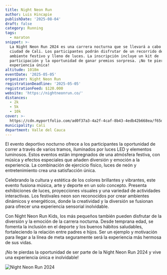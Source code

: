 ```yaml
---
title: Night Neon Run
author: Luis Hincapie
publishDate: '2025-08-04'
draft: false
category: Running
tags:
  - maraton
snippet: >-
  La Night Neon Run 2024 es una carrera nocturna que se llevará a cabo en la
  ciudad de Cali. Los participantes podrán disfrutar de un recorrido de 5k en un
  ambiente festivo y lleno de luces. La inscripción incluye un kit de
  participación y la oportunidad de ganar premios sorpresa. ¡No te pierdas esta
  experiencia única!
altitude: 1018m
eventDate: '2025-05-05'
organizer: Night Neon Run
registrationDeadline: '2025-05-05'
registrationFeed: $120.000
website: 'https://nightneonrun.co/'
distances:
  - 2k
  - 5k
  - 10k
cover: >-
  https://cdn.myportfolio.com/ad0f37a3-4a2f-4caf-8b43-4edb42b668ea/f65db551-e3bc-4ddb-8268-78a418bc1551_rwc_0x57x1800x1407x640.png?h=0f22f1c9e09ec5b95d96c1f102f624be
municipality: Cali
department: Valle del Cauca
---
```


El evento deportivo nocturno ofrece a los participantes la oportunidad de correr a través de varios tramos, iluminados
por luces LED y elementos luminosos. Estos eventos están impregnados de una atmósfera festiva, con música y efectos
especiales que añaden diversión y emoción a la experiencia. La combinación de ejercicio físico, luces de neón y
entretenimiento crea una satisfacción única.

Celebrando la cultura y estética de los colores brillantes y vibrantes, este evento fusiona música, arte y deporte en un
solo concepto. Presenta exhibiciones de luces, proyecciones visuales y una variedad de actividades interactivas. Los
festivales neon son reconocidos por crear ambientes dinámicos y energéticos, donde la creatividad y la diversión se
fusionan para ofrecer una experiencia sensorial inolvidable.

Con Night Neon Run Kids, los más pequeños también pueden disfrutar de la diversión y la emoción de la carrera nocturna.
Desde temprana edad, se fomenta la inclusión en el deporte y los buenos hábitos saludables, fortaleciendo la relación
entre padres e hijos. Ser un ejemplo y motivación para llegar a la línea de meta seguramente será la experiencia más
hermosa de sus vidas.

¡No te pierdas la oportunidad de ser parte de la Night Neon Run 2024 y vive una experiencia única e inolvidable!

![Night Neon Run 2024](https://siba-viveboletos.s3.amazonaws.com/Escenarios/393.jpg)
